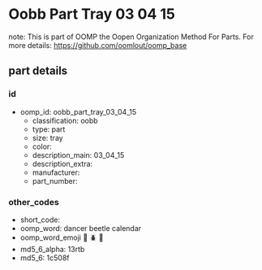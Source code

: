 # Oobb Part Tray 03 04 15  

note: This is part of OOMP the Oopen Organization Method For Parts. For more details: https://github.com/oomlout/oomp_base

##  part details





### id
* oomp_id: oobb_part_tray_03_04_15
  * classification: oobb
  * type: part
  * size: tray
  * color: 
  * description_main: 03_04_15
  * description_extra: 
  * manufacturer: 
  * part_number: 

### other_codes
* short_code: 
* oomp_word: dancer beetle calendar
* oomp_word_emoji :dancer: :beetle: :calendar:
* md5_6_alpha: 13rtb
* md5_6: 1c508f